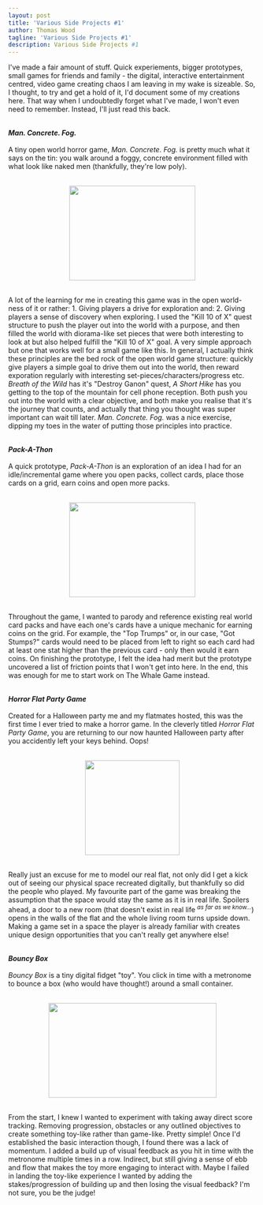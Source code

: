 ```yaml
---
layout: post
title: 'Various Side Projects #1'
author: Thomas Wood
tagline: 'Various Side Projects #1'
description: Various Side Projects #1
---
```


<p align="left">
  I've made a fair amount of stuff. Quick experiements, bigger prototypes, small games for friends and family - the digital, interactive entertainment centred, video game creating chaos I am leaving in my wake is sizeable. So, I thought, to try and get a hold of it, I'd document some of my creations here. That way when I undoubtedly forget what I've made, I won't even need to remember. Instead, I'll just read this back.<br/><br/>

  <b><i>Man. Concrete. Fog.</i></b><br/><br/>
  A tiny open world horror game, <i>Man. Concrete. Fog.</i> is pretty much what it says on the tin: you walk around a foggy, concrete environment filled with what look like naked men (thankfully, they're low poly).<br/><br/> 

<p align="center">
  <img src="https://twood27897.github.io/assets/manconcretefog.gif" width="256" height="192"><br/><br/>
</p>

A lot of the learning for me in creating this game was in the open world-ness of it or rather: 1. Giving players a drive for exploration and: 2. Giving players a sense of discovery when exploring. I used the "Kill 10 of X" quest structure to push the player out into the world with a purpose, and then filled the world with diorama-like set pieces that were both interesting to look at but also helped fulfill the "Kill 10 of X" goal. A very simple approach but one that works well for a small game like this. In general, I actually think these principles are the bed rock of the open world game structure: quickly give players a simple goal to drive them out into the world, then reward exporation regularly with interesting set-pieces/characters/progress etc. <i>Breath of the Wild</i> has it's "Destroy Ganon" quest, <i>A Short Hike</i> has you getting to the top of the mountain for cell phone reception. Both push you out into the world with a clear objective, and both make you realise that it's the journey that counts, and actually that thing you thought was super important can wait till later. <i>Man. Concrete. Fog.</i> was a nice exercise, dipping my toes in the water of putting those principles into practice.<br/><br/> 

  <b><i>Pack-A-Thon</i></b><br/><br/>
  A quick prototype, <i>Pack-A-Thon</i> is an exploration of an idea I had for an idle/incremental game where you open packs, collect cards, place those cards on a grid, earn coins and open more packs.<br/><br/>
  
<p align="center">
  <img src="https://twood27897.github.io/assets/packathon.gif" width="256" height="192"><br/><br/>
</p>

  Throughout the game, I wanted to parody and reference existing real world card packs and have each one's cards have a unique mechanic for earning coins on the grid. For example, the "Top Trumps" or, in our case, "Got Stumps?" cards would need to be placed from left to right so each card had at least one stat higher than the previous card - only then would it earn coins. On finishing the prototype, I felt the idea had merit but the prototype uncovered a list of friction points that I won't get into here. In the end, this was enough for me to start work on The Whale Game instead.<br/><br/>  

  <b><i>Horror Flat Party Game</i></b><br/><br/>
  Created for a Halloween party me and my flatmates hosted, this was the first time I ever tried to make a horror game. In the cleverly titled <i>Horror Flat Party Game</i>, you are returning to our now haunted Halloween party after you accidently left your keys behind. Oops!<br/><br/>
  
<p align="center">
  <img src="https://twood27897.github.io/assets/horrorflatpartygame.gif" width="192" height="192"><br/><br/>
</p>

  Really just an excuse for me to model our real flat, not only did I get a kick out of seeing our physical space recreated digitally, but thankfully so did the people who played. My favourite part of the game was breaking the assumption that the space would stay the same as it is in real life. Spoilers ahead, a door to a new room (that doesn't exist in real life <sup><i>as far as we know...</i></sup>) opens in the walls of the flat and the whole living room turns upside down. Making a game set in a space the player is already familiar with creates unique design opportunities that you can't really get anywhere else!<br/><br/>

  <b><i>Bouncy Box</i></b><br/><br/>
  <i>Bouncy Box</i> is a tiny digital fidget "toy". You click in time with a metronome to bounce a box (who would have thought!) around a small container.<br/><br/>

<p align="center">
  <img src="https://twood27897.github.io/assets/bouncybox.gif" width="341" height="192"><br/><br/>
</p>
  
  From the start, I knew I wanted to experiment with taking away direct score tracking. Removing progression, obstacles or any outlined objectives to create something toy-like rather than game-like. Pretty simple! Once I'd established the basic interaction though, I found there was a lack of momentum. I added a build up of visual feedback as you hit in time with the metronome multiple times in a row. Indirect, but still giving a sense of ebb and flow that makes the toy more engaging to interact with. Maybe I failed in landing the toy-like experience I wanted by adding the stakes/progression of building up and then losing the visual feedback? I'm not sure, you be the judge!<br/><br/>
</p>
